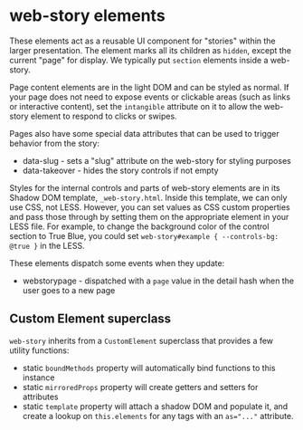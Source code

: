 web-story elements
==================

These elements act as a reusable UI component for "stories" within the larger presentation. The element marks all its children as `hidden`, except the current "page" for display. We typically put `section` elements inside a web-story.

Page content elements are in the light DOM and can be styled as normal. If your page does not need to expose events or clickable areas (such as links or interactive content), set the `intangible` attribute on it to allow the web-story element to respond to clicks or swipes.

Pages also have some special data attributes that can be used to trigger behavior from the story:

* data-slug - sets a "slug" attribute on the web-story for styling purposes
* data-takeover - hides the story controls if not empty

Styles for the internal controls and parts of web-story elements are in its Shadow DOM template, `_web-story.html`. Inside this template, we can only use CSS, not LESS. However, you can set values as CSS custom properties and pass those through by setting them on the appropriate element in your LESS file. For example, to change the background color of the control section to True Blue, you could set `web-story#example { --controls-bg: @true }` in the LESS.

These elements dispatch some events when they update:

* webstorypage - dispatched with a `page` value in the detail hash when the user goes to a new page

Custom Element superclass
-------------------------

`web-story` inherits from a `CustomElement` superclass that provides a few utility functions:

* static `boundMethods` property will automatically bind functions to this instance
* static `mirroredProps` property will create getters and setters for attributes
* static `template` property will attach a shadow DOM and populate it, and create a lookup on `this.elements` for any tags with an `as="..."` attribute.

